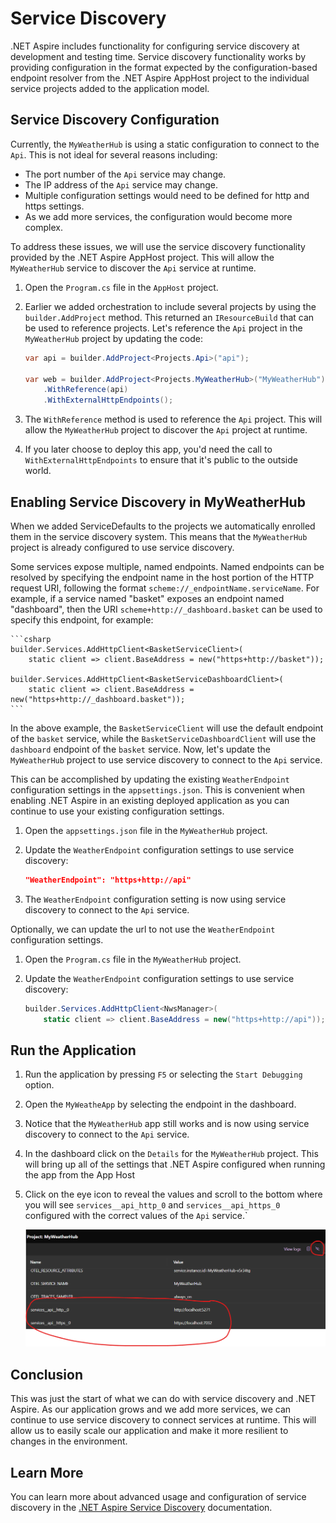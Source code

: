# Service Discovery

.NET Aspire includes functionality for configuring service discovery at development and testing time. Service discovery functionality works by providing configuration in the format expected by the configuration-based endpoint resolver from the .NET Aspire AppHost project to the individual service projects added to the application model. 


## Service Discovery Configuration

Currently, the `MyWeatherHub` is using a static configuration to connect to the `Api`. This is not ideal for several reasons including:

- The port number of the `Api` service may change.
- The IP address of the `Api` service may change.
- Multiple configuration settings would need to be defined for http and https settings.
- As we add more services, the configuration would become more complex.

To address these issues, we will use the service discovery functionality provided by the .NET Aspire AppHost project. This will allow the `MyWeatherHub` service to discover the `Api` service at runtime.

1. Open the `Program.cs` file in the `AppHost` project.
1. Earlier we added orchestration to include several projects by using the `builder.AddProject` method. This returned an `IResourceBuild` that can be used to reference projects. Let's reference the `Api` project in the `MyWeatherHub` project by updating the code:

	```csharp
	var api = builder.AddProject<Projects.Api>("api");

	var web = builder.AddProject<Projects.MyWeatherHub>("MyWeatherHub")
		.WithReference(api)
		.WithExternalHttpEndpoints();
	```

1. The `WithReference` method is used to reference the `Api` project. This will allow the `MyWeatherHub` project to discover the `Api` project at runtime.
1.  If you later choose to deploy this app, you'd need the call to `WithExternalHttpEndpoints` to ensure that it's public to the outside world.

## Enabling Service Discovery in MyWeatherHub

When we added ServiceDefaults to the projects we automatically enrolled them in the service discovery system. This means that the `MyWeatherHub` project is already configured to use service discovery.

Some services expose multiple, named endpoints. Named endpoints can be resolved by specifying the endpoint name in the host portion of the HTTP request URI, following the format `scheme://_endpointName.serviceName`. For example, if a service named "basket" exposes an endpoint named "dashboard", then the URI `scheme+http://_dashboard.basket` can be used to specify this endpoint, for example:

	```csharp
	builder.Services.AddHttpClient<BasketServiceClient>(
		static client => client.BaseAddress = new("https+http://basket"));

	builder.Services.AddHttpClient<BasketServiceDashboardClient>(
		static client => client.BaseAddress = new("https+http://_dashboard.basket"));
	```

In the above example, the `BasketServiceClient` will use the default endpoint of the `basket` service, while the `BasketServiceDashboardClient` will use the `dashboard` endpoint of the `basket` service. Now, let's update the `MyWeatherHub` project to use service discovery to connect to the `Api` service.

This can be accomplished by updating the existing `WeatherEndpoint` configuration settings in the `appsettings.json`. This is convenient when enabling .NET Aspire in an existing deployed application as you can continue to use your existing configuration settings.

1. Open the `appsettings.json` file in the `MyWeatherHub` project.

1. Update the `WeatherEndpoint` configuration settings to use service discovery:

	```json
	"WeatherEndpoint": "https+http://api"
	```
1. The `WeatherEndpoint` configuration setting is now using service discovery to connect to the `Api` service.

Optionally, we can update the url to not use the `WeatherEndpoint` configuration settings. 

1. Open the `Program.cs` file in the `MyWeatherHub` project.
1. Update the `WeatherEndpoint` configuration settings to use service discovery:

	```csharp
	builder.Services.AddHttpClient<NwsManager>(
		static client => client.BaseAddress = new("https+http://api"));
	```

## Run the Application

1. Run the application by pressing `F5` or selecting the `Start Debugging` option.
1. Open the `MyWeatheApp` by selecting the endpoint in the dashboard.
1. Notice that the `MyWeatherHub` app still works and is now using service discovery to connect to the `Api` service.
1. In the dashboard click on the `Details` for the `MyWeatherHub` project. This will bring up all of the settings that .NET Aspire configured when running the app from the App Host
1. Click on the eye icon to reveal the values and scroll to the bottom where you will see `services__api_http_0` and `services__api_https_0` configured with the correct values of the `Api` service.`

	![Service discovery settings in the dashboard](media/dashboard-servicediscovery.png)


## Conclusion

This was just the start of what we can do with service discovery and .NET Aspire. As our application grows and we add more services, we can continue to use service discovery to connect services at runtime. This will allow us to easily scale our application and make it more resilient to changes in the environment.

## Learn More

You can learn more about advanced usage and configuration of service discovery in the [.NET Aspire Service Discovery](https://learn.microsoft.com/dotnet/aspire/service-discovery/overview) documentation.